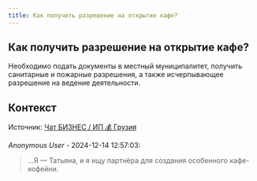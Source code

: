 ```yaml
---
title: Как получить разрешение на открытие кафе?
---
```


## Как получить разрешение на открытие кафе?

Необходимо подать документы в местный муниципалитет, получить санитарные и пожарные разрешения, а также исчерпывающее разрешение на ведение деятельности.

## Контекст

Источник: [Чат БИЗНЕС / ИП 💰 Грузия](https://t.me/ip_ge)

_Anonymous User_ - 2024-12-14 12:57:03:

> ...Я — Татьяна, и я ищу партнёра для создания особенного кафе-кофейни.
